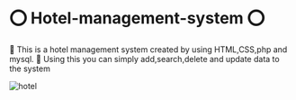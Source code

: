 # ⭕ Hotel-management-system ⭕

📌 This is a hotel management system created by using HTML,CSS,php and mysql.
📌 Using this you can simply add,search,delete and update data to the system

![hotel](https://github.com/Sachintha-Samarathunga/Hotel-management-system/assets/98406068/c85c2b94-64c7-4a3a-85b4-07945adaa2c9)
